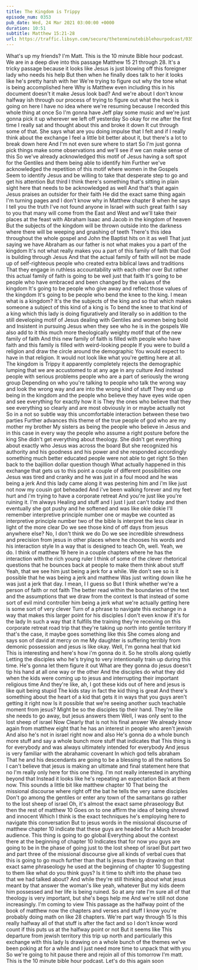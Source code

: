 ```yaml
---
title: The Kingdom is Trippy
episode_num: 0353
pub_date: Wed, 24 Mar 2021 03:00:00 +0000
duration: 10:51
subtitle: Matthew 15:21-28
url: https://traffic.libsyn.com/secure/thetenminutebiblehourpodcast/0353_-_The_Kingdom_is_Trippy.mp3
---
```


 What's up my friends? I'm Matt. This is the 10 minute Bible hour podcast. We are in a deep dive into this passage Matthew 15 21 through 28. It's a tricky passage because it looks like Jesus is just blowing off this foreigner lady who needs his help But then when he finally does talk to her it looks like he's pretty harsh with her We're trying to figure out why the tone what is being accomplished here Why is Matthew even including this in his document doesn't it make Jesus look bad? And we're about I don't know halfway ish through our process of trying to figure out what the heck is going on here I have no idea where we're resuming because I recorded this whole thing at once So I'm gonna have Jeff play some music and we're just gonna pick it up wherever we left off yesterday So okay for me after the first time I really sat and thought about this and broke it down It cut through some of that. She says what are you doing impulse that I felt and if I really think about the exchange I feel a little bit better about it, but there's a lot to break down here And I'm not even sure where to start So I'm just gonna pick things make some observations and we'll see if we can make sense of this So we've already acknowledged this motif of Jesus having a soft spot for the Gentiles and them being able to identify him Further we've acknowledged the repetition of this motif where women in the Gospels Seem to identify Jesus and be willing to take that desperate step to go and get his attention But third I think there's something that's sitting in plain sight here that needs to be acknowledged as well And that's that again Jesus praises an outsider for their faith He did the exact same thing again I'm turning pages and I don't know why in Matthew chapter 8 when he says I tell you the truth I've not found anyone in Israel with such great faith I say to you that many will come from the East and West and we'll take their places at the feast with Abraham Isaac and Jacob in the kingdom of heaven But the subjects of the kingdom will be thrown outside into the darkness where there will be weeping and gnashing of teeth There's this idea throughout the whole gospel and John the Baptist hits on it as well That just saying we have Abraham as our father is not what makes you a part of the kingdom It's not what really makes you a part of this family of faith that God is building through Jesus And that the actual family of faith will not be made up of self-righteous people who created extra biblical laws and traditions That they engage in ruthless accountability with each other over But rather this actual family of faith is going to be well just that faith It's going to be people who have embraced and been changed by the values of the kingdom It's going to be people who give away and reflect those values of the kingdom It's going to be people who bend the knee to the king. I mean what is a kingdom? It's the the subjects of the king and so that which makes someone a subject of this kind of a king is To bend the knee to that kind of a king which this lady is doing figuratively and literally so in addition to the still developing motif of Jesus dealing with Gentiles and women being bold and Insistent in pursuing Jesus when they see who he is in the gospels We also add to it this much more theologically weighty motif that of the new family of faith And this new family of faith is filled with people who have faith and this family is filled with weird-looking people If you were to build a religion and draw the circle around the demographic You would expect to have in that religion. It would not look like what you're getting here at all. The kingdom is Trippy it apparently completely rejects the demographic lumping that we are accustomed to at any age in any culture And instead people with serious problems people who are a part of seriously the wrong group Depending on who you're talking to people who talk the wrong way and look the wrong way and are into the wrong kind of stuff They end up being in the kingdom and the people who believe they have eyes wide open and see everything for exactly how it is They the ones who believe that they see everything so clearly and are most obviously in or maybe actually not So in a not so subtle way this uncomfortable interaction between these two parties Further advances this theme of the true people of god who are my mother my brother My sisters as being the people who believe in Jesus and in this case in every way the people who assume a right posture before the king She didn't get everything about theology. She didn't get everything about exactly who Jesus was across the board But she recognized his authority and his goodness and his power and she responded accordingly something much better educated people were not able to get right So then back to the bajillion dollar question though What actually happened in this exchange that gets us to this point a couple of different possibilities one Jesus was tired and cranky and he was just in a foul mood and he was being a jerk And this lady came along it was pestering him and i'm like just not now my cousin got beheaded And i've been walking forever and my feet hurt and i'm trying to have a corporate retreat And you're just like you're ruining it. I'm always Healing and stuff and I just I just can't today and then eventually she got pushy and he softened and was like okie dokie I'll remember interpretive principle number one or maybe we counted as interpretive principle number two of the bible Is interpret the less clear in light of the more clear Do we see those kind of off days from jesus anywhere else? No, I don't think we do Do we see incredible shrewdness and precision from jesus in other places where he chooses his words and his interaction style In a way that is designed to teach Oh, well. Yeah, we do. I think of matthew 19 here in a couple chapters where he has the interaction with the rich young ruler I think of some of the clever rhetorical questions that he bounces back at people to make them think about stuff Yeah, that we see him just being a jerk for a while. We don't see so is it possible that he was being a jerk and matthew Was just writing down like he was just a jerk that day. I mean, I I guess so But I think whether we're a person of faith or not faith The better read within the boundaries of the text and the assumptions that we draw from the context Is that instead of some sort of evil mind controller him being a jerk what we're actually getting here is some sort of very clever Turn of a phrase to navigate this exchange in a way that makes this larger point for his disciples I don't even know if it's for the lady In such a way that it fulfills the training they're receiving on this corporate retreat road trip that they're taking up north into gentile territory If that's the case, it maybe goes something like this She comes along and says son of david at mercy on me My daughter is suffering terribly from demonic possession and jesus is like okay. Well, I'm gonna heal that kid This is interesting and here's how i'm gonna do it. So he strolls along quietly Letting the disciples who he's trying to very intentionally train up during this time. He's gonna let them figure it out What are they gonna do jesus doesn't tip his hand at all one way or the other And the disciples do what they did when the kids were coming up to jesus and interrupting their important religious time And they're like, ah, I got these kids out of here and jesus is like quit being stupid The kids stay in fact the kid thing is great And there's something about the heart of a kid that gets it in ways that you guys aren't getting it right now Is it possible that we're seeing another such teachable moment from jesus? Might be so the disciples tip their hand. They're like she needs to go away, but jesus answers them Well, I was only sent to the lost sheep of israel Now Clearly that is not his final answer We already know again from matthew eight that he has an interest in people who aren't jewish And also he's not in israel right now and also He's gonna do a whole bunch more stuff and say a whole bunch more stuff that indicates that This thing is for everybody and was always ultimately intended for everybody And jesus is very familiar with the abrahamic covenant In which god tells abraham That he and his descendants are going to be a blessing to all the nations So I can't believe that jesus is making an ultimate and final statement here that no I'm really only here for this one thing. I'm not really interested in anything beyond that Instead it looks like he's repeating an expectation Back at them now. This sounds a little bit like matthew chapter 10 That being the missional discourse where right off the bat he tells the very same disciples Don't go among the gentiles or enter any town of the samaritans go rather to the lost sheep of israel Oh, it's almost the exact same phraseology But then the rest of matthew 10 Goes on to one affirm the idea of being shrewd and innocent Which I think is the exact techniques he's employing here to navigate this conversation But to jesus words in the missional discourse of matthew chapter 10 indicate that these guys are headed for a Much broader audience. This thing is going to go global Everything about the context there at the beginning of chapter 10 Indicates that for now you guys are going to be in the phase of going just to the lost sheep of israel But part two and part three of the missional discourse give all kinds of verbal cues that this is going to go much further than that Is jesus then by drawing on that exact same phraseology he used at the beginning of chapter 10 Suggesting to them like what do you think guys? Is it time to shift into the phase two that we had talked about? And while they're still thinking about what jesus meant by that answer the woman's like yeah, whatever But my kids deem him possessed and her life is being ruined. So at any rate I'm sure all of that theology is very important, but she's begs help me And we're still not done increasingly. I'm coming to view This passage as the halfway point of the book of matthew now the chapters and verses and stuff I know you're probably doing math on like 28 chapters. We're part way through 15 Is this really halfway all of that stuff is after the fact and so I don't know word count if this puts us at the halfway point or not But it seems like This departure from jewish territory this trip up north and particularly this exchange with this lady Is drawing on a whole bunch of the themes we've been poking at for a while and I just need more time to unpack that with you So we're going to hit pause there and rejoin all of this tomorrow I'm matt. This is the 10 minute bible hour podcast. Let's do this again soon